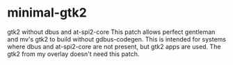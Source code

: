 # minimal-gtk2
gtk2 without dbus and at-spi2-core
This patch allows perfect gentleman and mv's gtk2 to build without gdbus-codegen.
This is intended for systems where dbus and at-spi2-core are not present, but gtk2 apps are used.
The gtk2 from my overlay doesn't need this patch.
